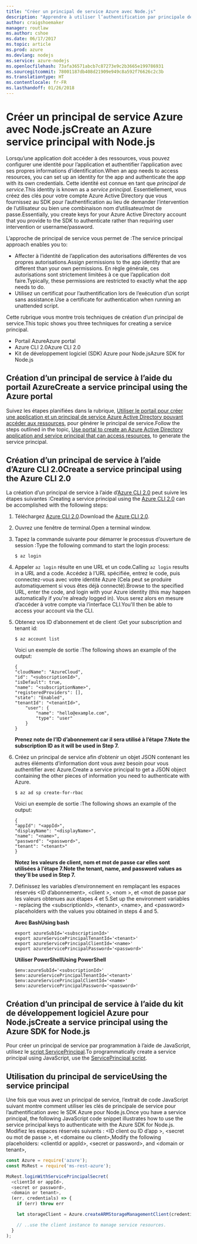 ```yaml
---
title: "Créer un principal de service Azure avec Node.js"
description: "Apprendre à utiliser l’authentification par principale de service via Node.js"
author: craigshoemaker
manager: routlaw
ms.author: cshoe
ms.date: 06/17/2017
ms.topic: article
ms.prod: azure
ms.devlang: nodejs
ms.service: azure-nodejs
ms.openlocfilehash: 73afa36571abcb7c87273e9c2b3665e199786931
ms.sourcegitcommit: 78001187db408d21909e949c8a592f76626c2c3b
ms.translationtype: HT
ms.contentlocale: fr-FR
ms.lasthandoff: 01/26/2018
---
```

# <a name="create-an-azure-service-principal-with-nodejs"></a><span data-ttu-id="73b25-103">Créer un principal de service Azure avec Node.js</span><span class="sxs-lookup"><span data-stu-id="73b25-103">Create an Azure service principal with Node.js</span></span> 

<span data-ttu-id="73b25-104">Lorsqu’une application doit accéder à des ressources, vous pouvez configurer une identité pour l’application et authentifier l’application avec ses propres informations d’identification.</span><span class="sxs-lookup"><span data-stu-id="73b25-104">When an app needs to access resources, you can set up an identity for the app and authenticate the app with its own credentials.</span></span> <span data-ttu-id="73b25-105">Cette identité est connue en tant que *principal de service*.</span><span class="sxs-lookup"><span data-stu-id="73b25-105">This identity is known as a *service principal*.</span></span> <span data-ttu-id="73b25-106">Essentiellement, vous créez des clés pour votre compte Azure Active Directory que vous fournissez au SDK pour l’authentification au lieu de demander l’intervention de l’utilisateur ou bien une combinaison nom d’utilisateur/mot de passe.</span><span class="sxs-lookup"><span data-stu-id="73b25-106">Essentially, you create keys for your Azure Active Directory account that you provide to the SDK to authenticate rather than requiring user intervention or username/password.</span></span>

<span data-ttu-id="73b25-107">L’approche de principal de service vous permet de :</span><span class="sxs-lookup"><span data-stu-id="73b25-107">The service principal approach enables you to:</span></span>
- <span data-ttu-id="73b25-108">Affecter à l’identité de l’application des autorisations différentes de vos propres autorisations.</span><span class="sxs-lookup"><span data-stu-id="73b25-108">Assign permissions to the app identity that are different than your own permissions.</span></span> <span data-ttu-id="73b25-109">En règle générale, ces autorisations sont strictement limitées à ce que l’application doit faire.</span><span class="sxs-lookup"><span data-stu-id="73b25-109">Typically, these permissions are restricted to exactly what the app needs to do.</span></span>
- <span data-ttu-id="73b25-110">Utilisez un certificat pour l’authentification lors de l’exécution d’un script sans assistance.</span><span class="sxs-lookup"><span data-stu-id="73b25-110">Use a certificate for authentication when running an unattended script.</span></span>

<span data-ttu-id="73b25-111">Cette rubrique vous montre trois techniques de création d’un principal de service.</span><span class="sxs-lookup"><span data-stu-id="73b25-111">This topic shows you three techniques for creating a service principal.</span></span>

- <span data-ttu-id="73b25-112">Portail Azure</span><span class="sxs-lookup"><span data-stu-id="73b25-112">Azure portal</span></span>
- <span data-ttu-id="73b25-113">Azure CLI 2.0</span><span class="sxs-lookup"><span data-stu-id="73b25-113">Azure CLI 2.0</span></span>
- <span data-ttu-id="73b25-114">Kit de développement logiciel (SDK) Azure pour Node.js</span><span class="sxs-lookup"><span data-stu-id="73b25-114">Azure SDK for Node.js</span></span>

## <a name="create-a-service-principal-using-the-azure-portal"></a><span data-ttu-id="73b25-115">Création d’un principal de service à l’aide du portail Azure</span><span class="sxs-lookup"><span data-stu-id="73b25-115">Create a service principal using the Azure portal</span></span>

<span data-ttu-id="73b25-116">Suivez les étapes planifiées dans la rubrique, [Utiliser le portail pour créer une application et un principal de service Azure Active Directory pouvant accéder aux ressources](https://azure.microsoft.com/documentation/articles/resource-group-create-service-principal-portal/), pour générer le principal de service.</span><span class="sxs-lookup"><span data-stu-id="73b25-116">Follow the steps outlined in the topic, [Use portal to create an Azure Active Directory application and service principal that can access resources](https://azure.microsoft.com/documentation/articles/resource-group-create-service-principal-portal/), to generate the service principal.</span></span>

## <a name="create-a-service-principal-using-the-azure-cli-20"></a><span data-ttu-id="73b25-117">Création d’un principal de service à l’aide d’Azure CLI 2.0</span><span class="sxs-lookup"><span data-stu-id="73b25-117">Create a service principal using the Azure CLI 2.0</span></span>

<span data-ttu-id="73b25-118">La création d’un principal de service à l’aide d’[Azure CLI 2.0](https://docs.microsoft.com/cli/azure/install-az-cli2) peut suivre les étapes suivantes :</span><span class="sxs-lookup"><span data-stu-id="73b25-118">Creating a service principal using the [Azure CLI 2.0](https://docs.microsoft.com/cli/azure/install-az-cli2) can be accomplished with the following steps:</span></span>

1. <span data-ttu-id="73b25-119">Téléchargez [Azure CLI 2.0](https://docs.microsoft.com/cli/azure/install-az-cli2).</span><span class="sxs-lookup"><span data-stu-id="73b25-119">Download the [Azure CLI 2.0](https://docs.microsoft.com/cli/azure/install-az-cli2).</span></span>

2. <span data-ttu-id="73b25-120">Ouvrez une fenêtre de terminal.</span><span class="sxs-lookup"><span data-stu-id="73b25-120">Open a terminal window.</span></span>

3. <span data-ttu-id="73b25-121">Tapez la commande suivante pour démarrer le processus d’ouverture de session :</span><span class="sxs-lookup"><span data-stu-id="73b25-121">Type the following command to start the login process:</span></span>

    ```shell
    $ az login
    ```

4. <span data-ttu-id="73b25-122">Appeler `az login` résulte en une URL et un code.</span><span class="sxs-lookup"><span data-stu-id="73b25-122">Calling `az login` results in a URL and a code.</span></span> <span data-ttu-id="73b25-123">Accédez à l’URL spécifiée, entrez le code, puis connectez-vous avec votre identité Azure (Cela peut se produire automatiquement si vous êtes déjà connecté).</span><span class="sxs-lookup"><span data-stu-id="73b25-123">Browse to the specified URL, enter the code, and login with your Azure identity (this may happen automatically if you're already logged in).</span></span> <span data-ttu-id="73b25-124">Vous serez alors en mesure d’accéder à votre compte via l’interface CLI.</span><span class="sxs-lookup"><span data-stu-id="73b25-124">You'll then be able to access your account via the CLI.</span></span>

5. <span data-ttu-id="73b25-125">Obtenez vos ID d’abonnement et de client :</span><span class="sxs-lookup"><span data-stu-id="73b25-125">Get your subscription and tenant id:</span></span>

    ```shell
    $ az account list
    ```

    <span data-ttu-id="73b25-126">Voici un exemple de sortie :</span><span class="sxs-lookup"><span data-stu-id="73b25-126">The following shows an example of the output:</span></span>

    ```shell
    {
    "cloudName": "AzureCloud",
    "id": "<subscriptionId>",
    "isDefault": true,
    "name": "<subscriptionName>",
    "registeredProviders": [],
    "state": "Enabled",
    "tenantId": "<tenantId>",
        "user": {
            "name": "hello@example.com",
            "type": "user"
        }
    }
    ```

    <span data-ttu-id="73b25-127">**Prenez note de l’ID d’abonnement car il sera utilisé à l’étape 7.**</span><span class="sxs-lookup"><span data-stu-id="73b25-127">**Note the subscription ID as it will be used in Step 7.**</span></span>

6. <span data-ttu-id="73b25-128">Créez un principal de service afin d’obtenir un objet JSON contenant les autres éléments d’information dont vous avez besoin pour vous authentifier avec Azure.</span><span class="sxs-lookup"><span data-stu-id="73b25-128">Create a service principal to get a JSON object containing the other pieces of information you need to authenticate with Azure.</span></span>

    ```shell
    $ az ad sp create-for-rbac
    ```

    <span data-ttu-id="73b25-129">Voici un exemple de sortie :</span><span class="sxs-lookup"><span data-stu-id="73b25-129">The following shows an example of the output:</span></span>

    ```shell
    {
    "appId": "<appId>",
    "displayName": "<displayName>",
    "name": "<name>",
    "password": "<password>",
    "tenant": "<tenant>"
    }
    ```

    <span data-ttu-id="73b25-130">**Notez les valeurs de client, nom et mot de passe car elles sont utilisées à l’étape 7.**</span><span class="sxs-lookup"><span data-stu-id="73b25-130">**Note the tenant, name, and password values as they'll be used in Step 7.**</span></span>

7. <span data-ttu-id="73b25-131">Définissez les variables d’environnement en remplaçant les espaces réservés &lt;ID d’abonnement>, &lt;client >, &lt;nom >, et &lt;mot de passe par les valeurs obtenues aux étapes 4 et 5.</span><span class="sxs-lookup"><span data-stu-id="73b25-131">Set up the environment variables - replacing the &lt;subscriptionId>, &lt;tenant>, &lt;name>, and &lt;password> placeholders with the values you obtained in steps 4 and 5.</span></span> 

    <span data-ttu-id="73b25-132">**Avec Bash**</span><span class="sxs-lookup"><span data-stu-id="73b25-132">**Using bash**</span></span>

    ```shell
    export azureSubId='<subscriptionId>'
    export azureServicePrincipalTenantId='<tenant>'
    export azureServicePrincipalClientId='<name>'
    export azureServicePrincipalPassword='<password>'
    ```

    <span data-ttu-id="73b25-133">**Utiliser PowerShell**</span><span class="sxs-lookup"><span data-stu-id="73b25-133">**Using PowerShell**</span></span>

    ```shell
    $env:azureSubId='<subscriptionId>'
    $env:azureServicePrincipalTenantId='<tenant>'
    $env:azureServicePrincipalClientId='<name>'
    $env:azureServicePrincipalPassword='<password>'
    ```

## <a name="create-a-service-principal-using-the-azure-sdk-for-nodejs"></a><span data-ttu-id="73b25-134">Création d’un principal de service à l’aide du kit de développement logiciel Azure pour Node.js</span><span class="sxs-lookup"><span data-stu-id="73b25-134">Create a service principal using the Azure SDK for Node.js</span></span>

<span data-ttu-id="73b25-135">Pour créer un principal de service par programmation à l’aide de JavaScript, utilisez le [script ServicePrincipal](https://github.com/Azure/azure-sdk-for-node/tree/master/Documentation/ServicePrincipal).</span><span class="sxs-lookup"><span data-stu-id="73b25-135">To programmatically create a service principal using JavaScript, use the [ServicePrincipal script](https://github.com/Azure/azure-sdk-for-node/tree/master/Documentation/ServicePrincipal).</span></span>   

## <a name="using-the-service-principal"></a><span data-ttu-id="73b25-136">Utilisation du principal de service</span><span class="sxs-lookup"><span data-stu-id="73b25-136">Using the service principal</span></span>

<span data-ttu-id="73b25-137">Une fois que vous avez un principal de service, l’extrait de code JavaScript suivant montre comment utiliser les clés de principale de service pour l’authentification avec le SDK Azure pour Node.js.</span><span class="sxs-lookup"><span data-stu-id="73b25-137">Once you have a service principal, the following JavaScript code snippet illustrates how to use the service principal keys to authenticate with the Azure SDK for Node.js.</span></span> <span data-ttu-id="73b25-138">Modifiez les espaces réservés suivants : &lt;ID client ou ID d’app >, &lt;secret ou mot de passe >, et &lt;domaine ou client>,</span><span class="sxs-lookup"><span data-stu-id="73b25-138">Modify the following placeholders: &lt;clientId or appId>, &lt;secret or password>, and &lt;domain or tenant>,</span></span>

```javascript
const Azure = require('azure');
const MsRest = require('ms-rest-azure');

MsRest.loginWithServicePrincipalSecret(
  <clientId or appId>,
  <secret or password>,
  <domain or tenant>,
  (err, credentials) => {
    if (err) throw err

    let storageClient = Azure.createARMStorageManagementClient(credentials, '<azure-subscription-id>');

    // ..use the client instance to manage service resources.
  }
);
```
